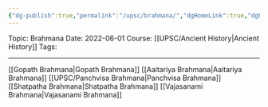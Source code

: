 ```yaml
---
{"dg-publish":true,"permalink":"/upsc/brahmana/","dgHomeLink":true,"dgPassFrontmatter":false}
---
```


Topic: Brahmana
Date: 2022-06-01
Course: [[UPSC/Ancient History|Ancient History]]
Tags: 

---



[[Gopath Brahmana|Gopath Brahmana]]
[[Aaitariya Brahmana|Aaitariya Brahmana]]
[[UPSC/Panchvisa Brahmana|Panchvisa Brahmana]]
[[Shatpatha Brahmana|Shatpatha Brahmana]]
[[Vajasanami Brahmana|Vajasanami Brahmana]]
